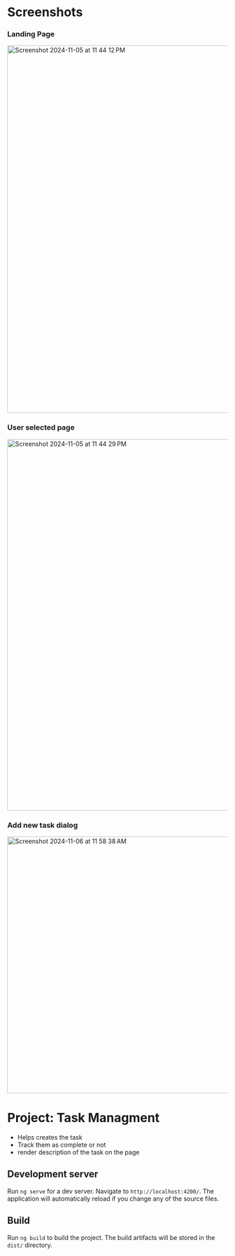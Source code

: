 # Screenshots

 ### Landing Page

 <img width="839" alt="Screenshot 2024-11-05 at 11 44 12 PM" src="https://github.com/user-attachments/assets/de223533-4dd2-450e-a076-d87834ff129a">

 ### User selected page

 <img width="848" alt="Screenshot 2024-11-05 at 11 44 29 PM" src="https://github.com/user-attachments/assets/9411c734-820e-48a4-892f-16d9deb9bf71">

 ### Add new task dialog
 
<img width="586" alt="Screenshot 2024-11-06 at 11 58 38 AM" src="https://github.com/user-attachments/assets/7ec1b537-377c-488d-9aa9-8b13739e47a5">


# Project: Task Managment

- Helps creates the task
- Track them as complete or not
- render description of the task on the page

## Development server

Run `ng serve` for a dev server. Navigate to `http://localhost:4200/`. The application will automatically reload if you change any of the source files.

## Build

Run `ng build` to build the project. The build artifacts will be stored in the `dist/` directory.


